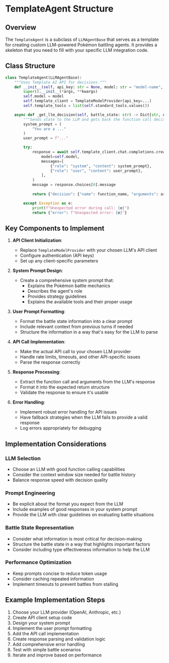 # TemplateAgent Structure

## Overview

The `TemplateAgent` is a subclass of `LLMAgentBase` that serves as a template for creating custom LLM-powered Pokémon battling agents. It provides a skeleton that you need to fill with your specific LLM integration code.

## Class Structure

```python
class TemplateAgent(LLMAgentBase):
    """Uses Template AI API for decisions."""
    def __init__(self, api_key: str = None, model: str = "model-name", *args, **kwargs):
        super().__init__(*args, **kwargs)
        self.model = model
        self.template_client = TemplateModelProvider(api_key=...)
        self.template_tools = list(self.standard_tools.values())

    async def _get_llm_decision(self, battle_state: str) -> Dict[str, Any]:
        """Sends state to the LLM and gets back the function call decision."""
        system_prompt = (
            "You are a ..."
        )
        user_prompt = f"..."

        try:
            response = await self.template_client.chat.completions.create(
                model=self.model,
                messages=[
                    {"role": "system", "content": system_prompt},
                    {"role": "user", "content": user_prompt},
                ],
            )
            message = response.choices[0].message
            
            return {"decision": {"name": function_name, "arguments": arguments}}

        except Exception as e:
            print(f"Unexpected error during call: {e}")
            return {"error": f"Unexpected error: {e}"}
```

## Key Components to Implement

1. **API Client Initialization**:
   - Replace `TemplateModelProvider` with your chosen LLM's API client
   - Configure authentication (API keys)
   - Set up any client-specific parameters

2. **System Prompt Design**:
   - Create a comprehensive system prompt that:
     - Explains the Pokémon battle mechanics
     - Describes the agent's role
     - Provides strategy guidelines
     - Explains the available tools and their proper usage

3. **User Prompt Formatting**:
   - Format the battle state information into a clear prompt
   - Include relevant context from previous turns if needed
   - Structure the information in a way that's easy for the LLM to parse

4. **API Call Implementation**:
   - Make the actual API call to your chosen LLM provider
   - Handle rate limits, timeouts, and other API-specific issues
   - Parse the response correctly

5. **Response Processing**:
   - Extract the function call and arguments from the LLM's response
   - Format it into the expected return structure
   - Validate the response to ensure it's usable

6. **Error Handling**:
   - Implement robust error handling for API issues
   - Have fallback strategies when the LLM fails to provide a valid response
   - Log errors appropriately for debugging

## Implementation Considerations

### LLM Selection
- Choose an LLM with good function calling capabilities
- Consider the context window size needed for battle history
- Balance response speed with decision quality

### Prompt Engineering
- Be explicit about the format you expect from the LLM
- Include examples of good responses in your system prompt
- Provide the LLM with clear guidelines on evaluating battle situations

### Battle State Representation
- Consider what information is most critical for decision-making
- Structure the battle state in a way that highlights important factors
- Consider including type effectiveness information to help the LLM

### Performance Optimization
- Keep prompts concise to reduce token usage
- Consider caching repeated information
- Implement timeouts to prevent battles from stalling

## Example Implementation Steps

1. Choose your LLM provider (OpenAI, Anthropic, etc.)
2. Create API client setup code
3. Design your system prompt
4. Implement the user prompt formatting
5. Add the API call implementation
6. Create response parsing and validation logic
7. Add comprehensive error handling
8. Test with simple battle scenarios
9. Iterate and improve based on performance